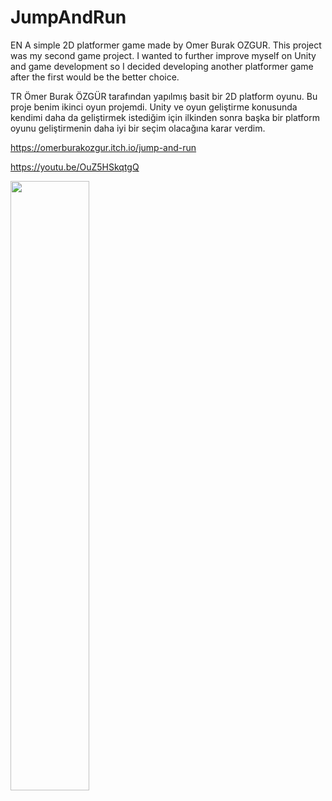 # JumpAndRun

EN
A simple 2D platformer game made by Omer Burak OZGUR. This project was my second game project. I wanted to further improve myself on Unity and game development so I decided developing another platformer game after the first would be the better choice.

TR
Ömer Burak ÖZGÜR tarafından yapılmış basit bir 2D platform oyunu. Bu proje benim ikinci oyun projemdi. Unity ve oyun geliştirme konusunda kendimi daha da geliştirmek istediğim için ilkinden sonra başka bir platform oyunu geliştirmenin daha iyi bir seçim olacağına karar verdim.

https://omerburakozgur.itch.io/jump-and-run

https://youtu.be/OuZ5HSkqtgQ

[<img src="https://i3.ytimg.com/vi/OuZ5HSkqtgQ/maxresdefault.jpg" width="50%">](https://youtu.be/OuZ5HSkqtgQ "Jump And Run Gameplay")
